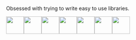 Obsessed with trying to write easy to use libraries.

<a title="PgDump\nA .NET wrapper for PostgreSQL pg_dump" alt="PgDump" href="https://github.com/AdamTovatt/pg-dump"><img src="https://api.nuget.org/v3-flatcontainer/pgdump/1.0.3/icon" width="48"/></a><a title="ByteShelfClient\nClient library for ByteShelf API" alt="ByteShelfClient" href="https://github.com/AdamTovatt/byte-shelf"><img src="https://api.nuget.org/v3-flatcontainer/byteshelfclient/1.2.2/icon" width="48"/></a><a title="ByteShelfCommon\nCommon utilities for ByteShelf projects" alt="ByteShelfCommon" href="https://github.com/AdamTovatt/byte-shelf"><img src="https://api.nuget.org/v3-flatcontainer/byteshelfcommon/1.2.2/icon" width="48"/></a><a title="SharpCutSvg\nSVG path cutting and manipulation for .NET" alt="SharpCutSvg" href="https://github.com/AdamTovatt/sharp-cut"><img src="https://api.nuget.org/v3-flatcontainer/sharpcutsvg/1.3.0/icon" width="48"/></a><a title="WindscribeNet\nA .NET client for Windscribe API" alt="WindscribeNet" href="https://github.com/AdamTovatt/windscribe-net"><img src="https://api.nuget.org/v3-flatcontainer/windscribenet/1.0.2/icon" width="48"/></a><a title="OledSharp" alt="OledSharp" href="https://github.com/AdamTovatt/oled-sharp"><img src="[https://api.nuget.org/v3-flatcontainer/sakurwebapiutilities/1.7.0/icon](https://api.nuget.org/v3-flatcontainer/oledsharp/1.0.0/icon)" width="48"/></a><a title="SakurWebApiUtilities\nUtilities for building robust Web APIs" alt="SakurWebApiUtilities" href="https://github.com/AdamTovatt/WebApiUtilities"><img src="https://api.nuget.org/v3-flatcontainer/sakurwebapiutilities/1.7.0/icon" width="48"/></a>
